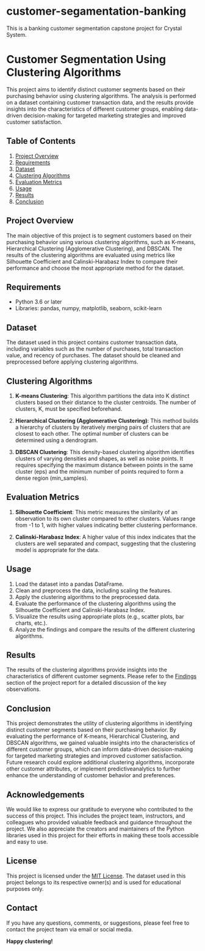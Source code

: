 # customer-segamentation-banking
This is a banking customer segmentation capstone project for Crystal System. 

# Customer Segmentation Using Clustering Algorithms

This project aims to identify distinct customer segments based on their purchasing behavior using clustering algorithms. The analysis is performed on a dataset containing customer transaction data, and the results provide insights into the characteristics of different customer groups, enabling data-driven decision-making for targeted marketing strategies and improved customer satisfaction.

## Table of Contents

1. [Project Overview](#project-overview)
2. [Requirements](#requirements)
3. [Dataset](#dataset)
4. [Clustering Algorithms](#clustering-algorithms)
5. [Evaluation Metrics](#evaluation-metrics)
6. [Usage](#usage)
7. [Results](#results)
8. [Conclusion](#conclusion)

## Project Overview

The main objective of this project is to segment customers based on their purchasing behavior using various clustering algorithms, such as K-means, Hierarchical Clustering (Agglomerative Clustering), and DBSCAN. The results of the clustering algorithms are evaluated using metrics like Silhouette Coefficient and Calinski-Harabasz Index to compare their performance and choose the most appropriate method for the dataset.

## Requirements

- Python 3.6 or later
- Libraries: pandas, numpy, matplotlib, seaborn, scikit-learn

## Dataset

The dataset used in this project contains customer transaction data, including variables such as the number of purchases, total transaction value, and recency of purchases. The dataset should be cleaned and preprocessed before applying clustering algorithms.

## Clustering Algorithms

1. **K-means Clustering**: This algorithm partitions the data into K distinct clusters based on their distance to the cluster centroids. The number of clusters, K, must be specified beforehand.

2. **Hierarchical Clustering (Agglomerative Clustering)**: This method builds a hierarchy of clusters by iteratively merging pairs of clusters that are closest to each other. The optimal number of clusters can be determined using a dendrogram.

3. **DBSCAN Clustering**: This density-based clustering algorithm identifies clusters of varying densities and shapes, as well as noise points. It requires specifying the maximum distance between points in the same cluster (eps) and the minimum number of points required to form a dense region (min_samples).

## Evaluation Metrics

1. **Silhouette Coefficient**: This metric measures the similarity of an observation to its own cluster compared to other clusters. Values range from -1 to 1, with higher values indicating better clustering performance.

2. **Calinski-Harabasz Index**: A higher value of this index indicates that the clusters are well separated and compact, suggesting that the clustering model is appropriate for the data.

## Usage

1. Load the dataset into a pandas DataFrame.
2. Clean and preprocess the data, including scaling the features.
3. Apply the clustering algorithms to the preprocessed data.
4. Evaluate the performance of the clustering algorithms using the Silhouette Coefficient and Calinski-Harabasz Index.
5. Visualize the results using appropriate plots (e.g., scatter plots, bar charts, etc.).
6. Analyze the findings and compare the results of the different clustering algorithms.

## Results

The results of the clustering algorithms provide insights into the characteristics of different customer segments. Please refer to the [Findings](#findings) section of the project report for a detailed discussion of the key observations.

## Conclusion

This project demonstrates the utility of clustering algorithms in identifying distinct customer segments based on their purchasing behavior. By evaluating the performance of K-means, Hierarchical Clustering, and DBSCAN algorithms, we gained valuable insights into the characteristics of different customer groups, which can inform data-driven decision-making for targeted marketing strategies and improved customer satisfaction. Future research could explore additional clustering algorithms, incorporate other customer attributes, or implement predictiveanalytics to further enhance the understanding of customer behavior and preferences.

## Acknowledgements

We would like to express our gratitude to everyone who contributed to the success of this project. This includes the project team, instructors, and colleagues who provided valuable feedback and guidance throughout the project. We also appreciate the creators and maintainers of the Python libraries used in this project for their efforts in making these tools accessible and easy to use.

## License

This project is licensed under the [MIT License](https://opensource.org/licenses/MIT). The dataset used in this project belongs to its respective owner(s) and is used for educational purposes only.

## Contact

If you have any questions, comments, or suggestions, please feel free to contact the project team via email or social media.

**Happy clustering!**
